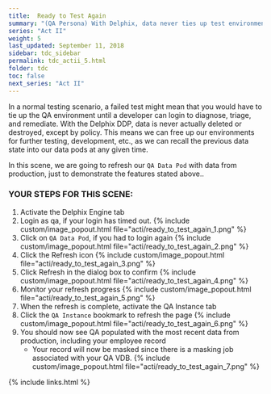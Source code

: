```yaml
---
title:  Ready to Test Again
summary: "(QA Persona) With Delphix, data never ties up test environments"
series: "Act II"
weight: 5
last_updated: September 11, 2018
sidebar: tdc_sidebar
permalink: tdc_actii_5.html
folder: tdc
toc: false
next_series: "Act II"
---
```


In a normal testing scenario, a failed test might mean that you would have to tie up the QA environment until a developer can login to diagnose, triage, and remediate. With the Delphix DDP, data is never actually deleted or destroyed, except by policy. This means we can free up our environments for further testing, development, etc., as we can recall the previous data state into our data pods at any given time.

In this scene, we are going to refresh our `QA Data Pod` with data from production, just to demonstrate the features stated above..

### YOUR STEPS FOR THIS SCENE:

1. Activate the Delphix Engine tab
2. Login as qa, if your login has timed out.
   {% include custom/image_popout.html file="acti/ready_to_test_again_1.png" %}
3. Click on `QA Data Pod`, if you had to login again
   {% include custom/image_popout.html file="acti/ready_to_test_again_2.png" %}
4. Click the Refresh icon
   {% include custom/image_popout.html file="acti/ready_to_test_again_3.png" %}
5. Click Refresh in the dialog box to confirm
   {% include custom/image_popout.html file="acti/ready_to_test_again_4.png" %}
6. Monitor your refresh progress
   {% include custom/image_popout.html file="acti/ready_to_test_again_5.png" %}
7. When the refresh is complete, activate the QA Instance tab
8. Click the `QA Instance` bookmark to refresh the page
   {% include custom/image_popout.html file="acti/ready_to_test_again_6.png" %}
9. You should now see QA populated with the most recent data from production, including your employee record
    * Your record will now be masked since there is a masking job associated with your QA VDB.
   {% include custom/image_popout.html file="acti/ready_to_test_again_7.png" %}

{% include links.html %}